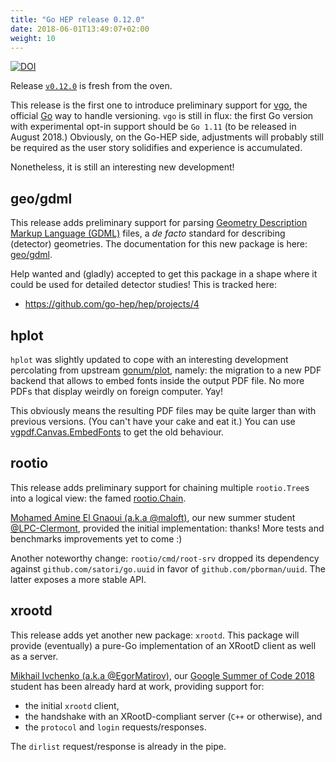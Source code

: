 ```yaml
---
title: "Go HEP release 0.12.0"
date: 2018-06-01T13:49:07+02:00
weight: 10
---
```


[![DOI](https://zenodo.org/badge/DOI/10.5281/zenodo.1257252.svg)](https://doi.org/10.5281/zenodo.1257252)

Release [`v0.12.0`](https://github.com/go-hep/hep/tree/v0.12.0) is fresh from the oven.

This release is the first one to introduce preliminary support for [vgo](https://research.swtch.com/vgo), the official [Go](https://golang.org) way to handle versioning.
`vgo` is still in flux: the first Go version with experimental opt-in support should be `Go 1.11` (to be released in August 2018.)
Obviously, on the Go-HEP side, adjustments will probably still be required as the user story solidifies and experience is accumulated.

Nonetheless, it is still an interesting new development!

## geo/gdml

This release adds preliminary support for parsing [Geometry Description Markup Language (GDML)](http://cern.ch/gdml) files, a _de facto_ standard for describing (detector) geometries.
The documentation for this new package is here: [geo/gdml](https://pkg.go.dev/go-hep.org/x/hep/geo/gdml).

Help wanted and (gladly) accepted to get this package in a shape where it could be used for detailed detector studies!
This is tracked here:

- https://github.com/go-hep/hep/projects/4

## hplot

`hplot` was slightly updated to cope with an interesting development percolating from upstream [gonum/plot](https://pkg.go.dev/gonum.org/v1/plot), namely: the migration to a new PDF backend that allows to embed fonts inside the output PDF file.
No more PDFs that display weirdly on foreign computer. Yay!

This obviously means the resulting PDF files may be quite larger than with previous versions.
(You can't have your cake and eat it.)
You can use [vgpdf.Canvas.EmbedFonts](https://pkg.go.dev/gonum.org/v1/plot/vg/vgpdf#Canvas.EmbedFonts) to get the old behaviour.

## rootio

This release adds preliminary support for chaining multiple `rootio.Tree`s into a logical view: the famed [rootio.Chain](https://pkg.go.dev/go-hep.org/x/hep/rootio#Chain).

[Mohamed Amine El Gnaoui (a.k.a @maloft)](https://github.com/maloft), our new summer student [@LPC-Clermont](http://clrwww.in2p3.fr), provided the initial implementation: thanks!
More tests and benchmarks improvements yet to come :)

Another noteworthy change: `rootio/cmd/root-srv` dropped its dependency against `github.com/satori/go.uuid` in favor of `github.com/pborman/uuid`.
The latter exposes a more stable API.

## xrootd

This release adds yet another new package: `xrootd`.
This package will provide (eventually) a pure-Go implementation of an XRootD client as well as a server.

[Mikhail Ivchenko (a.k.a @EgorMatirov)](https://github.com/EgorMatirov), our [Google Summer of Code 2018](https://summerofcode.withgoogle.com/) student has been already hard at work, providing support for:

- the initial `xrootd` client, 
- the handshake with an XRootD-compliant server (`C++` or otherwise), and
- the `protocol` and `login` requests/responses.

The `dirlist` request/response is already in the pipe.
